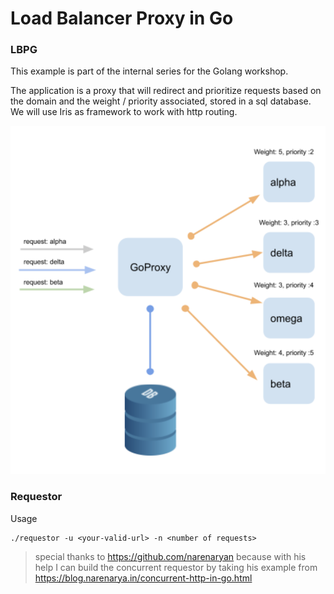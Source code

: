 # Load Balancer Proxy in Go
### LBPG

This example is part of the internal series for the Golang workshop.

The application is a proxy that will redirect and prioritize requests based on the domain and the  weight / priority  associated, stored in a sql database. We will use Iris as framework to work with http routing.


![proxy architecture](assets/proxy.png)


### Requestor

Usage

```
./requestor -u <your-valid-url> -n <number of requests>
```

> special thanks to  https://github.com/narenaryan because with his help I can build the concurrent requestor by taking his example from https://blog.narenarya.in/concurrent-http-in-go.html